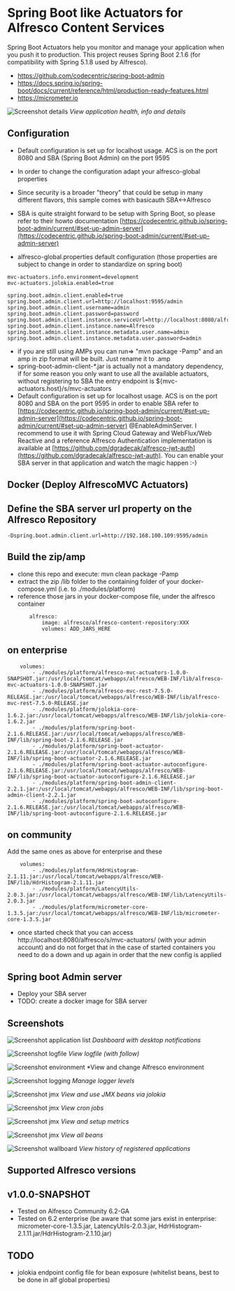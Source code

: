

Spring Boot like Actuators for Alfresco Content Services
===
Spring Boot Actuators help you monitor and manage your application when you push it to production.
This project reuses Spring Boot 2.1.6 (for compatibility with Spring 5.1.8 used by Alfresco).

* https://github.com/codecentric/spring-boot-admin
* https://docs.spring.io/spring-boot/docs/current/reference/html/production-ready-features.html
* https://micrometer.io

![Screenshot details](/images/screenshots/health-metrics.png)
*View application health, info and details*

Configuration
----
- Default configuration is set up for localhost usage. ACS is on the port 8080 and SBA (Spring Boot Admin) on the port 9595
- In order to change the configuration adapt your alfresco-global properties
- Since security is a broader "theory" that could be setup in many different flavors, this sample comes with basicauth SBA<->Alfresco
- SBA is quite straight forward to be setup with Spring Boot, so please refer to their howto documentation [https://codecentric.github.io/spring-boot-admin/current/#set-up-admin-server](https://codecentric.github.io/spring-boot-admin/current/#set-up-admin-server)

- alfresco-global.properties default configuration (those properties are subject to change in order to standardize on spring boot)
``` 
mvc-actuators.info.environment=development
mvc-actuators.jolokia.enabled=true

spring.boot.admin.client.enabled=true
spring.boot.admin.client.url=http://localhost:9595/admin
spring.boot.admin.client.username=admin
spring.boot.admin.client.password=password
spring.boot.admin.client.instance.serviceUrl=http://localhost:8080/alfresco
spring.boot.admin.client.instance.name=Alfresco
spring.boot.admin.client.instance.metadata.user.name=admin
spring.boot.admin.client.instance.metadata.user.password=admin
```
    

- if you are still using AMPs you can run=> "mvn package -Pamp" and an amp in zip format will be built. Just rename it to .amp
- spring-boot-admin-client-*.jar is actually not a mandatory dependency, if for some reason you only want to use all the available actuators, without registering to SBA
  the entry endpoint is ${mvc-actuators.host}/s/mvc-actuators
- Default configuration is set up for localhost usage. ACS is on the port 8080 and SBA on the port 9595
  in order to enable SBA refer to [https://codecentric.github.io/spring-boot-admin/current/#set-up-admin-server](https://codecentric.github.io/spring-boot-admin/current/#set-up-admin-server) @EnableAdminServer. 
  I recommend to use it with Spring Cloud Gateway and WebFlux/Web Reactive  and a reference Alfresco Authentication implementation is available at [https://github.com/dgradecak/alfresco-jwt-auth](https://github.com/dgradecak/alfresco-jwt-auth). 
  You can enable your SBA server in that application and watch the magic happen :-)

Docker (Deploy AlfrescoMVC Actuators)
----
Define the SBA server url property on the Alfresco Repository
-
`-Dspring.boot.admin.client.url=http://192.168.100.109:9595/admin`

Build the zip/amp 
-
- clone this repo and execute: mvn clean package -Pamp
- extract the zip /lib folder to the containing folder of your docker-compose.yml (i.e. to ./modules/platform)
- reference those jars in your docker-compose file, under the alfresco container
```services:
       alfresco:
           image: alfresco/alfresco-content-repository:XXX
           volumes: ADD_JARS_HERE
```           
               
on enterprise
-
        volumes:        
            - ./modules/platform/alfresco-mvc-actuators-1.0.0-SNAPSHOT.jar:/usr/local/tomcat/webapps/alfresco/WEB-INF/lib/alfresco-mvc-actuators-1.0.0-SNAPSHOT.jar
            - ./modules/platform/alfresco-mvc-rest-7.5.0-RELEASE.jar:/usr/local/tomcat/webapps/alfresco/WEB-INF/lib/alfresco-mvc-rest-7.5.0-RELEASE.jar
            - ./modules/platform/jolokia-core-1.6.2.jar:/usr/local/tomcat/webapps/alfresco/WEB-INF/lib/jolokia-core-1.6.2.jar
            - ./modules/platform/spring-boot-2.1.6.RELEASE.jar:/usr/local/tomcat/webapps/alfresco/WEB-INF/lib/spring-boot-2.1.6.RELEASE.jar
            - ./modules/platform/spring-boot-actuator-2.1.6.RELEASE.jar:/usr/local/tomcat/webapps/alfresco/WEB-INF/lib/spring-boot-actuator-2.1.6.RELEASE.jar
            - ./modules/platform/spring-boot-actuator-autoconfigure-2.1.6.RELEASE.jar:/usr/local/tomcat/webapps/alfresco/WEB-INF/lib/spring-boot-actuator-autoconfigure-2.1.6.RELEASE.jar
            - ./modules/platform/spring-boot-admin-client-2.2.1.jar:/usr/local/tomcat/webapps/alfresco/WEB-INF/lib/spring-boot-admin-client-2.2.1.jar
            - ./modules/platform/spring-boot-autoconfigure-2.1.6.RELEASE.jar:/usr/local/tomcat/webapps/alfresco/WEB-INF/lib/spring-boot-autoconfigure-2.1.6.RELEASE.jar
            
on community
-
Add the same ones as above for enterprise and these

        volumes:        
            - ./modules/platform/HdrHistogram-2.1.11.jar:/usr/local/tomcat/webapps/alfresco/WEB-INF/lib/HdrHistogram-2.1.11.jar
            - ./modules/platform/LatencyUtils-2.0.3.jar:/usr/local/tomcat/webapps/alfresco/WEB-INF/lib/LatencyUtils-2.0.3.jar
            - ./modules/platform/micrometer-core-1.3.5.jar:/usr/local/tomcat/webapps/alfresco/WEB-INF/lib/micrometer-core-1.3.5.jar            
- once started check that you can access http://localhost:8080/alfresco/s/mvc-actuators/ (with your admin account) and do not forget that in the case of started containers you need to do a down and up again in order that the new config is applied

Spring boot Admin server
-
- Deploy your SBA server
- TODO: create a docker image for SBA server

Screenshots
----
![Screenshot application list](/images/screenshots/applications.png)
*Dashboard with desktop notifications*

![Screenshot logfile](/images/screenshots/logfile.png)
*View logfile (with follow)*

![Screenshot environment](/images/screenshots/environment.png)
*View and change Alfresco environment

![Screenshot logging](/images/screenshots/loggers.png)
*Manage logger levels*

![Screenshot jmx](/images/screenshots/jmx.png)
*View and use JMX beans via jolokia*

![Screenshot jmx](/images/screenshots/scheduledtasks.png)
*View cron jobs*

![Screenshot jmx](/images/screenshots/metrics.png)
*View and setup metrics*

![Screenshot jmx](/images/screenshots/beans.png)
*View all beans*

![Screenshot wallboard](/images/screenshots/wallboard.png)
*View history of registered applications*


Supported Alfresco versions
----
v1.0.0-SNAPSHOT
-
- Tested on Alfresco Community 6.2-GA
- Tested on 6.2 enterprise (be aware that some jars exist in enterprise: micrometer-core-1.3.5.jar, LatencyUtils-2.0.3.jar, HdrHistogram-2.1.11.jar/HdrHistogram-2.1.10.jar)

TODO
-
- jolokia endpoint config file for bean exposure (whitelist beans, best to be done in alf global properties)
